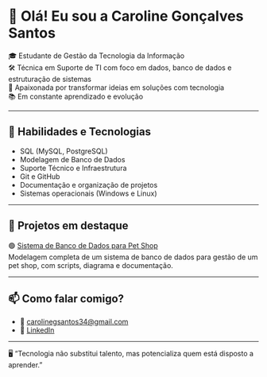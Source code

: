 # 👋 Olá! Eu sou a Caroline Gonçalves Santos

🎓 Estudante de Gestão da Tecnologia da Informação  
🛠️ Técnica em Suporte de TI com foco em dados, banco de dados e estruturação de sistemas  
📍 Apaixonada por transformar ideias em soluções com tecnologia  
📚 Em constante aprendizado e evolução

---

## 💼 Habilidades e Tecnologias

- SQL (MySQL, PostgreSQL)
- Modelagem de Banco de Dados
- Suporte Técnico e Infraestrutura
- Git e GitHub
- Documentação e organização de projetos
- Sistemas operacionais (Windows e Linux)

---

## 🚀 Projetos em destaque

🟢 [Sistema de Banco de Dados para Pet Shop](https://github.com/carolinesantosti/projeto-software-petshop)  
Modelagem completa de um sistema de banco de dados para gestão de um pet shop, com scripts, diagrama e documentação.

---

## 📫 Como falar comigo?

- 📧 carolinegsantos34@gmail.com
- 💼 [LinkedIn](https://www.linkedin.com/in/carolinesantosti/)

---
🖥️ “Tecnologia não substitui talento, mas potencializa quem está disposto a aprender.”
